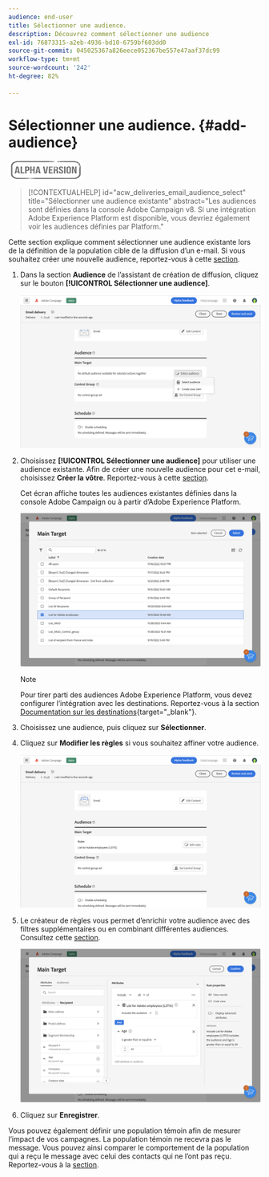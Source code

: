 ```yaml
---
audience: end-user
title: Sélectionner une audience.
description: Découvrez comment sélectionner une audience
exl-id: 76873315-a2eb-4936-bd10-6759bf603dd0
source-git-commit: 045025367a826eece052367be557e47aaf37dc99
workflow-type: tm+mt
source-wordcount: '242'
ht-degree: 82%

---
```


# Sélectionner une audience. {#add-audience}

![](../assets/do-not-localize/badge.png)

>[!CONTEXTUALHELP]
>id="acw_deliveries_email_audience_select"
>title="Sélectionner une audience existante"
>abstract="Les audiences sont définies dans la console Adobe Campaign v8. Si une intégration Adobe Experience Platform est disponible, vous devriez également voir les audiences définies par Platform."

Cette section explique comment sélectionner une audience existante lors de la définition de la population cible de la diffusion d’un e-mail. Si vous souhaitez créer une nouvelle audience, reportez-vous à cette [section](segment-builder.md).

1. Dans la section **Audience** de l’assistant de création de diffusion, cliquez sur le bouton **[!UICONTROL Sélectionner une audience]**.

   ![](assets/create-audience.png)

1. Choisissez **[!UICONTROL Sélectionner une audience]** pour utiliser une audience existante. Afin de créer une nouvelle audience pour cet e-mail, choisissez **Créer la vôtre**. Reportez-vous à cette [section](segment-builder.md).

   Cet écran affiche toutes les audiences existantes définies dans la console Adobe Campaign ou à partir d’Adobe Experience Platform.

   ![](assets/create-audience2.png)

   >[!NOTE]
   >
   >Pour tirer parti des audiences Adobe Experience Platform, vous devez configurer l’intégration avec les destinations. Reportez-vous à la section [Documentation sur les destinations](https://experienceleague.adobe.com/docs/experience-platform/destinations/home.html?lang=fr){target="_blank"}.

1. Choisissez une audience, puis cliquez sur **Sélectionner**.

1. Cliquez sur **Modifier les règles** si vous souhaitez affiner votre audience.

   ![](assets/create-audience3.png)

1. Le créateur de règles vous permet d’enrichir votre audience avec des filtres supplémentaires ou en combinant différentes audiences. Consultez cette [section](segment-builder.md).

   ![](assets/create-audience4.png)

1. Cliquez sur **Enregistrer**.

Vous pouvez également définir une population témoin afin de mesurer l’impact de vos campagnes. La population témoin ne recevra pas le message. Vous pouvez ainsi comparer le comportement de la population qui a reçu le message avec celui des contacts qui ne l’ont pas reçu. Reportez-vous à la [section](control-group.md).